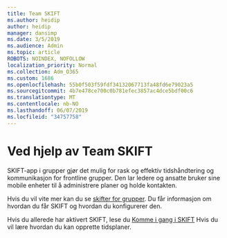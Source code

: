 ```yaml
---
title: Team SKIFT
ms.author: heidip
author: heidip
manager: dansimp
ms.date: 3/5/2019
ms.audience: Admin
ms.topic: article
ROBOTS: NOINDEX, NOFOLLOW
localization_priority: Normal
ms.collection: Adm_O365
ms.custom: 1686
ms.openlocfilehash: 55b0f503f59fdf34132067713fa48fd6e79023a5
ms.sourcegitcommit: 4b7e478ce700c0b781efec3857ac4dce5bdf00c6
ms.translationtype: MT
ms.contentlocale: nb-NO
ms.lasthandoff: 06/07/2019
ms.locfileid: "34757758"
---
```

# <a name="using-teams-shifts"></a>Ved hjelp av Team SKIFT

SKIFT-app i grupper gjør det mulig for rask og effektiv tidshåndtering og kommunikasjon for frontline grupper. Den lar ledere og ansatte bruker sine mobile enheter til å administrere planer og holde kontakten.

Hvis du vil vite mer kan du se [skifter for grupper](https://docs.microsoft.com/en-us/microsoftteams/expand-teams-across-your-org/shifts-for-teams-landing-page). Du får informasjon om hvordan du får SKIFT og hvordan du konfigurerer den.

Hvis du allerede har aktivert SKIFT, lese du [Komme i gang i SKIFT](https://support.office.com/en-us/article/get-started-in-shifts-5f3e30d8-1821-4904-be26-c3cd25a497d6) Hvis du vil lære hvordan du kan opprette tidsplaner.

